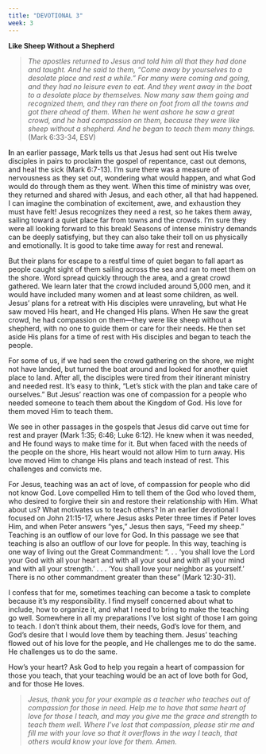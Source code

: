 ```yaml
---
title: "DEVOTIONAL 3"
week: 3
---
```


**Like Sheep Without a Shepherd**

> *The apostles returned to Jesus and told him all that they had done
> and taught. And he said to them, “Come away by yourselves to a
> desolate place and rest a while.” For many were coming and going, and
> they had no leisure even to eat. And they went away in the boat to a
> desolate place by themselves. Now many saw them going and recognized
> them, and they ran there on foot from all the towns and got there
> ahead of them. When he went ashore he saw a great crowd, and he had
> compassion on them, because they were like sheep without a shepherd.
> And he began to teach them many things.* (Mark 6:33-34, ESV)

**I**n an earlier passage, Mark tells us that Jesus had sent out His
twelve disciples in pairs to proclaim the gospel of repentance, cast out
demons, and heal the sick (Mark 6:7-13). I’m sure there was a measure of
nervousness as they set out, wondering what would happen, and what God
would do through them as they went. When this time of ministry was over,
they returned and shared with Jesus, and each other, all that had
happened. I can imagine the combination of excitement, awe, and
exhaustion they must have felt! Jesus recognizes they need a rest, so he
takes them away, sailing toward a quiet place far from towns and the
crowds. I’m sure they were all looking forward to this break! Seasons of
intense ministry demands can be deeply satisfying, but they can also
take their toll on us physically and emotionally. It is good to take
time away for rest and renewal.

But their plans for escape to a restful time of quiet began to fall
apart as people caught sight of them sailing across the sea and ran to
meet them on the shore. Word spread quickly through the area, and a
great crowd gathered. We learn later that the crowd included around
5,000 men, and it would have included many women and at least some
children, as well. Jesus’ plans for a retreat with His disciples were
unraveling, but what He saw moved His heart, and He changed His plans.
When He saw the great crowd, he had compassion on them—they were like
sheep without a shepherd, with no one to guide them or care for their
needs. He then set aside His plans for a time of rest with His disciples
and began to teach the people.

For some of us, if we had seen the crowd gathering on the shore, we
might not have landed, but turned the boat around and looked for another
quiet place to land. After all, the disciples were tired from their
itinerant ministry and needed rest. It’s easy to think, “Let’s stick
with the plan and take care of ourselves.” But Jesus’ reaction was one
of compassion for a people who needed someone to teach them about the
Kingdom of God. His love for them moved Him to teach them.

We see in other passages in the gospels that Jesus did carve out time
for rest and prayer (Mark 1:35; 6:46; Luke 6:12). He knew when it was
needed, and He found ways to make time for it. But when faced with the
needs of the people on the shore, His heart would not allow Him to turn
away. His love moved Him to change His plans and teach instead of rest.
This challenges and convicts me.

For Jesus, teaching was an act of love, of compassion for people who did
not know God. Love compelled Him to tell them of the God who loved them,
who desired to forgive their sin and restore their relationship with
Him. What about us? What motivates us to teach others? In an earlier
devotional I focused on John 21:15-17, where Jesus asks Peter three
times if Peter loves Him, and when Peter answers “yes,” Jesus then says,
“Feed my sheep.” Teaching is an outflow of our love for God. In this
passage we see that teaching is also an outflow of our love for people.
In this way, teaching is one way of living out the Great Commandment: “.
. . ‘you shall love the Lord your God with all your heart and with all
your soul and with all your mind and with all your strength.’ . . . ‘You
shall love your neighbor as yourself.’ There is no other commandment
greater than these” (Mark 12:30-31).

I confess that for me, sometimes teaching can become a task to complete
because it’s my responsibility. I find myself concerned about what to
include, how to organize it, and what I need to bring to make the
teaching go well. Somewhere in all my preparations I’ve lost sight of
those I am going to teach. I don’t think about them, their needs, God’s
love for them, and God’s desire that I would love them by teaching them.
Jesus’ teaching flowed out of his love for the people, and He challenges
me to do the same. He challenges us to do the same.

How’s your heart? Ask God to help you regain a heart of compassion for
those you teach, that your teaching would be an act of love both for
God, and for those He loves.

> *Jesus, thank you for your example as a teacher who teaches out of
> compassion for those in need. Help me to have that same heart of love
> for those I teach, and may you give me the grace and strength to teach
> them well. Where I’ve lost that compassion, please stir me and fill me
> with your love so that it overflows in the way I teach, that others
> would know your love for them. Amen.*
